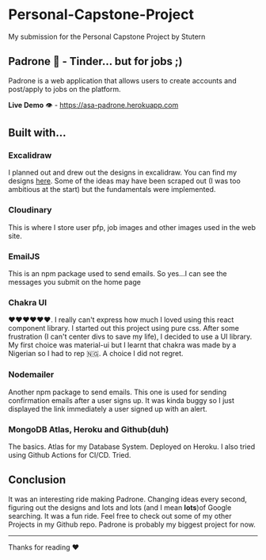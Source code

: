 # Personal-Capstone-Project

My submission for the Personal Capstone Project by Stutern

## Padrone 🚀 - Tinder... but for jobs ;)

Padrone is a web application that allows users to create accounts and post/apply to jobs on the platform.

**Live Demo** 👁 - https://asa-padrone.herokuapp.com

## Built with...

### Excalidraw

I planned out and drew out the designs in excalidraw. You can find my designs [here](https://excalidraw.com/#json=5728741804212224,fbr5-izU8ch7qMDtrpHsKg). Some of the ideas may have been scraped out (I was too ambitious at the start) but the fundamentals were implemented.

### Cloudinary

This is where I store user pfp, job images and other images used in the web site.

### EmailJS

This is an npm package used to send emails. So yes...I can see the messages you submit on the home page

### Chakra UI

❤️❤️❤️❤️❤️❤️. I really can't express how much I loved using this react component library. I started out this project using pure css. After some frustration (I can't center divs to save my life), I decided to use a UI library. My first choice was material-ui but I learnt that chakra was made by a Nigerian so I had to rep 🇳🇬. A choice I did not regret.

### Nodemailer

Another npm package to send emails. This one is used for sending confirmation emails after a user signs up. It was kinda buggy so I just displayed the link immediately a user signed up with an alert.

### MongoDB Atlas, Heroku and Github(duh)

The basics. Atlas for my Database System. Deployed on Heroku. I also tried using Github Actions for CI/CD. Tried.

## Conclusion

It was an interesting ride making Padrone. Changing ideas every second, figuring out the designs and lots and lots (and I mean **lots**)of Google searching. It was a fun ride. Feel free to check out some of my other Projects in my Github repo. Padrone is probably my biggest project for now.

---

Thanks for reading ❤️

